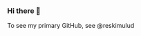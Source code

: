 ### Hi there 👋

To see my primary GitHub, see @reskimulud

<!--
**mankart/mankart** is a ✨ _special_ ✨ repository because its `README.md` (this file) appears on your GitHub profile.

Here are some ideas to get you started:

- 🔭 I’m currently working on MankArt
- 🌱 I’m currently learning Android
- 💬 Ask me about Android and Web Development
- 📫 How to reach me: [mangyoyoy01@gmail.com](mailto:mangyoyoy01@gmail.com)
- ⚡ Fun fact: My Original and Primary GitHub is @reskimulud
-->
